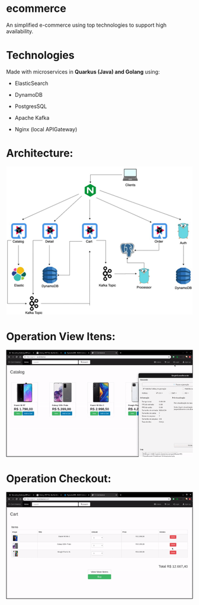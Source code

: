 # ecommerce
An simplified e-commerce using top technologies to support high availability.

# Technologies

Made with microservices in **Quarkus (Java) and Golang** using:

* ElasticSearch
* DynamoDB
* PostgresSQL
* Apache Kafka

* Nginx (local APIGateway)

# Architecture:

![Image of Architecture](/media/architecture.jpeg)

# Operation View Itens:

![GIF of Operation View Itens](/media/View-and-add-itens.gif)

# Operation Checkout:

![GIF of Operation Checkout](/media/Checkout-Cart.gif)

